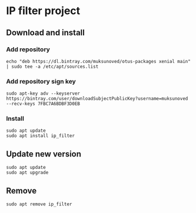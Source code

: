 # IP filter project

## Download and install

### Add repository

~~~~
echo "deb https://dl.bintray.com/muksunoved/otus-packages xenial main" | sudo tee -a /etc/apt/sources.list
~~~~

###  Add repository sign key

~~~~
sudo apt-key adv --keyserver https://bintray.com/user/downloadSubjectPublicKey?username=muksunoved --recv-keys 7FBC7A6BDBF3D0EB
~~~~

### Install

~~~~
sudo apt update
sudo apt install ip_filter
~~~~

## Update new version

~~~~
sudo apt update
sudo apt upgrade
~~~~

## Remove

~~~~
sudo apt remove ip_filter
~~~~


